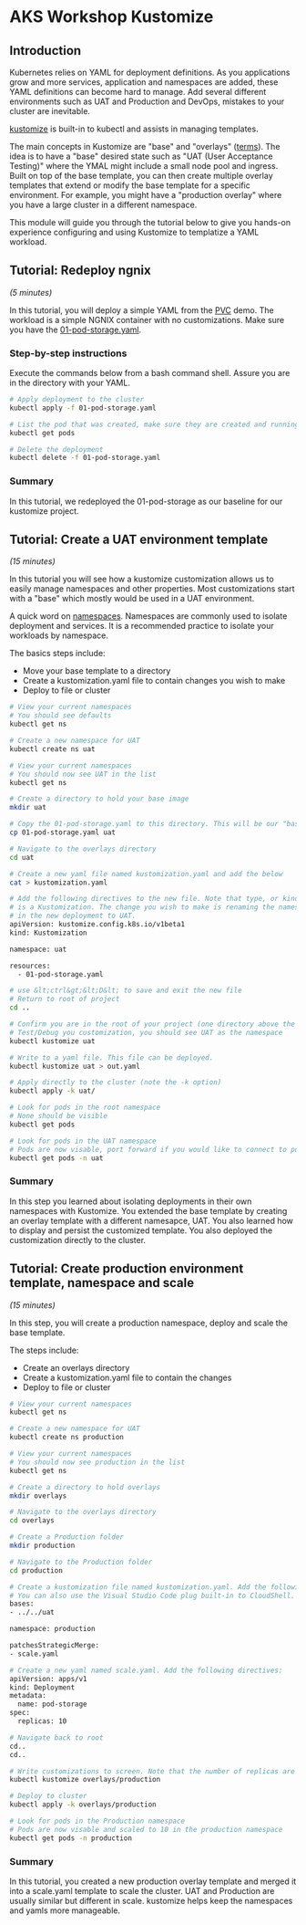 # AKS Workshop Kustomize

## Introduction

Kubernetes relies on YAML for deployment definitions. As you applications grow and more services, application and namespaces are added, these YAML definitions can become hard to manage. Add several different environments such as UAT and Production and DevOps, mistakes to your cluster are inevitable. 

[kustomize](https://kustomize.io/#overview) is built-in to kubectl and assists in managing templates.

The main concepts in Kustomize are "base" and "overlays" ([terms](https://kubectl.docs.kubernetes.io/references/kustomize/glossary/)). The idea is to have a "base" desired state such as "UAT (User Acceptance Testing)" where the YMAL might include a small node pool and ingress. Built on top of the base template, you can then create multiple overlay templates that extend or modify the base template for a specific environment. For example, you might have a "production overlay" where you have a large cluster in a different namespace.

This module will guide you through the tutorial below to give you hands-on experience configuring and using Kustomize to templatize a YAML workload.

## Tutorial: Redeploy ngnix

_(5 minutes)_

In this tutorial, you will deploy a simple YAML from the [PVC](./storage/readme.md) demo. The workload is a simple NGNIX container with no customizations. Make sure you have the [01-pod-storage.yaml](./storage/01-pod-storage.yaml).

### Step-by-step instructions

Execute the commands below from a bash command shell. Assure you are in the directory with your YAML.

```bash
# Apply deployment to the cluster
kubectl apply -f 01-pod-storage.yaml

# List the pod that was created, make sure they are created and running
kubectl get pods

# Delete the deployment
kubectl delete -f 01-pod-storage.yaml
```

### Summary

In this tutorial, we redeployed the 01-pod-storage as our baseline for our kustomize project.

## Tutorial: Create a UAT environment template

_(15 minutes)_

In this tutorial you will see how a kustomize customization allows us to easily manage namespaces and other properties. Most customizations start with a "base" which mostly would be used in a UAT environment.

A quick word on [namespaces](https://kubernetes.io/docs/concepts/overview/working-with-objects/namespaces/). Namespaces are commonly used to isolate deployment and services. It is a recommended practice to isolate your workloads by namespace.

The basics steps include:

- Move your base template to a directory
- Create a kustomization.yaml file to contain changes you wish to make
- Deploy to file or cluster

```bash
# View your current namespaces
# You should see defaults
kubectl get ns

# Create a new namespace for UAT
kubectl create ns uat

# View your current namespaces
# You should now see UAT in the list
kubectl get ns

# Create a directory to hold your base image
mkdir uat

# Copy the 01-pod-storage.yaml to this directory. This will be our "base"
cp 01-pod-storage.yaml uat

# Navigate to the overlays directory
cd uat

# Create a new yaml file named kustomization.yaml and add the below
cat > kustomization.yaml

# Add the following directives to the new file. Note that type, or kind,
# is a Kustomization. The change you wish to make is renaming the namespace
# in the new deployment to UAT.
apiVersion: kustomize.config.k8s.io/v1beta1
kind: Kustomization

namespace: uat

resources:
  - 01-pod-storage.yaml

# use &lt;ctrl&gt;&lt;D&lt; to save and exit the new file
# Return to root of project
cd ..

# Confirm you are in the root of your project (one directory above the UAT folder)
# Test/Debug you customization, you should see UAT as the namespace
kubectl kustomize uat

# Write to a yaml file. This file can be deployed.
kubectl kustomize uat > out.yaml

# Apply directly to the cluster (note the -k option)
kubectl apply -k uat/

# Look for pods in the root namespace
# None should be visible
kubectl get pods

# Look for pods in the UAT namespace
# Pods are now visable, port forward if you would like to connect to pods
kubectl get pods -n uat
```

### Summary

In this step you learned about isolating deployments in their own namespaces with Kustomize. You extended the base template by creating an overlay template with a different namesapce, UAT. You also learned how to display and persist the customized template. You also deployed the customization directly to the cluster.

## Tutorial: Create production environment template, namespace and scale

_(15 minutes)_

In this step, you will create a production namespace, deploy and scale the base template.

The steps include:

- Create an overlays directory
- Create a kustomization.yaml file to contain the changes
- Deploy to file or cluster

```bash
# View your current namespaces
kubectl get ns

# Create a new namespace for UAT
kubectl create ns production

# View your current namespaces
# You should now see production in the list
kubectl get ns

# Create a directory to hold overlays
mkdir overlays

# Navigate to the overlays directory
cd overlays

# Create a Production folder
mkdir production

# Navigate to the Production folder
cd production

# Create a kustomization file named kustomization.yaml. Add the following directives to it:
# You can also use the Visual Studio Code plug built-in to CloudShell. Simply type: "Code ."
bases:
- ../../uat

namespace: production

patchesStrategicMerge:
- scale.yaml

# Create a new yaml named scale.yaml. Add the following directives:
apiVersion: apps/v1
kind: Deployment
metadata:
  name: pod-storage
spec:
  replicas: 10

# Navigate back to root
cd..
cd..

# Write customizations to screen. Note that the number of replicas are 10 and the namespace is production.
kubectl kustomize overlays/production

# Deploy to cluster
kubectl apply -k overlays/production

# Look for pods in the Production namespace
# Pods are now visable and scaled to 10 in the production namespace
kubectl get pods -n production
```

### Summary

In this tutorial, you created a new production overlay template and merged it into a scale.yaml template to scale the cluster. UAT and Production are usually similar but different in scale. kustomize helps keep the namespaces and yamls more manageable.
